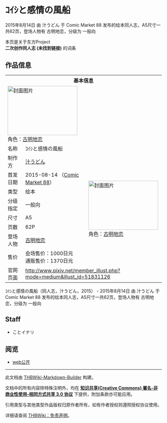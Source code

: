 # ｺｲｼと感情の風船

<!-- source html: G:\repos\THBWiki-Markdown-Builder\THBWikiMarkdown\Temp\main\4\4e\ns0%3A%EF%BD%BA%EF%BD%B2%EF%BD%BC%E3%81%A8%E6%84%9F%E6%83%85%E3%81%AE%E9%A2%A8%E8%88%B9.html -->

2015年8月14日 由 汁うどん 于 Comic Market 88 发布的绘本同人志，A5尺寸一共62页，登场人物有 古明地恋，分级为 一般向

本页是关于东方Project  
 **二次创作同人志 (未找到链接)** 的词条

## 作品信息

<table><tbody><tr><th colspan="3">基本信息</th></tr><tr><td class="cover-artwork-mobile" colspan="2"><a href="./文件-ｺｲｼと感情の風船封面.jpg.md" class="image" title="封面图片"><img alt="封面图片" src="https://upload.thwiki.cc/thumb/6/63/%EF%BD%BA%EF%BD%B2%EF%BD%BC%E3%81%A8%E6%84%9F%E6%83%85%E3%81%AE%E9%A2%A8%E8%88%B9%E5%B0%81%E9%9D%A2.jpg/224px-%EF%BD%BA%EF%BD%B2%EF%BD%BC%E3%81%A8%E6%84%9F%E6%83%85%E3%81%AE%E9%A2%A8%E8%88%B9%E5%B0%81%E9%9D%A2.jpg" decoding="async" loading="lazy" width="224" height="158" srcset="https://upload.thwiki.cc/thumb/6/63/%EF%BD%BA%EF%BD%B2%EF%BD%BC%E3%81%A8%E6%84%9F%E6%83%85%E3%81%AE%E9%A2%A8%E8%88%B9%E5%B0%81%E9%9D%A2.jpg/336px-%EF%BD%BA%EF%BD%B2%EF%BD%BC%E3%81%A8%E6%84%9F%E6%83%85%E3%81%AE%E9%A2%A8%E8%88%B9%E5%B0%81%E9%9D%A2.jpg 1.5x, https://upload.thwiki.cc/thumb/6/63/%EF%BD%BA%EF%BD%B2%EF%BD%BC%E3%81%A8%E6%84%9F%E6%83%85%E3%81%AE%E9%A2%A8%E8%88%B9%E5%B0%81%E9%9D%A2.jpg/448px-%EF%BD%BA%EF%BD%B2%EF%BD%BC%E3%81%A8%E6%84%9F%E6%83%85%E3%81%AE%E9%A2%A8%E8%88%B9%E5%B0%81%E9%9D%A2.jpg 2x" data-file-width="1000" data-file-height="704"></a><div class="cover-char">角色：<a href="./古明地恋.md" title="古明地恋">古明地恋</a></div></td>
</tr><tr><td class="label">名称</td><td colspan="2"> ｺｲｼと感情の風船 </td></tr><tr><td class="label">制作方</td><td><a href="./汁うどん.md" title="汁うどん">汁うどん</a></td><td class="cover-artwork" rowspan="8" style="min-width:224px;"><a href="./文件-ｺｲｼと感情の風船封面.jpg.md" class="image" title="封面图片"><img alt="封面图片" src="https://upload.thwiki.cc/thumb/6/63/%EF%BD%BA%EF%BD%B2%EF%BD%BC%E3%81%A8%E6%84%9F%E6%83%85%E3%81%AE%E9%A2%A8%E8%88%B9%E5%B0%81%E9%9D%A2.jpg/224px-%EF%BD%BA%EF%BD%B2%EF%BD%BC%E3%81%A8%E6%84%9F%E6%83%85%E3%81%AE%E9%A2%A8%E8%88%B9%E5%B0%81%E9%9D%A2.jpg" decoding="async" loading="lazy" width="224" height="158" srcset="https://upload.thwiki.cc/thumb/6/63/%EF%BD%BA%EF%BD%B2%EF%BD%BC%E3%81%A8%E6%84%9F%E6%83%85%E3%81%AE%E9%A2%A8%E8%88%B9%E5%B0%81%E9%9D%A2.jpg/336px-%EF%BD%BA%EF%BD%B2%EF%BD%BC%E3%81%A8%E6%84%9F%E6%83%85%E3%81%AE%E9%A2%A8%E8%88%B9%E5%B0%81%E9%9D%A2.jpg 1.5x, https://upload.thwiki.cc/thumb/6/63/%EF%BD%BA%EF%BD%B2%EF%BD%BC%E3%81%A8%E6%84%9F%E6%83%85%E3%81%AE%E9%A2%A8%E8%88%B9%E5%B0%81%E9%9D%A2.jpg/448px-%EF%BD%BA%EF%BD%B2%EF%BD%BC%E3%81%A8%E6%84%9F%E6%83%85%E3%81%AE%E9%A2%A8%E8%88%B9%E5%B0%81%E9%9D%A2.jpg 2x" data-file-width="1000" data-file-height="704"></a><div class="cover-char">角色：<a href="./古明地恋.md" title="古明地恋">古明地恋</a></div></td>
</tr><tr><td class="label">首发日期</td><td>2015-08-14&#160;（<a href="/展会作品列表?e=Comic+Market%2388">Comic Market 88</a>）</td></tr><tr><td class="label">类型</td><td>绘本</td></tr><tr><td class="label">分级指定</td><td>一般向</td></tr><tr><td class="label">尺寸</td><td>A5</td></tr><tr><td class="label">页数</td><td>62P</td></tr><tr><td class="label">登场人物</td><td><a href="./古明地恋.md" title="古明地恋">古明地恋</a></td></tr><tr><td class="label">售价</td><td>会场售价：1000日元<br>通贩售价：1370日元</td></tr>
<tr><td class="label">官网页面</td><td colspan="2"><a rel="nofollow" class="external free" href="http://www.pixiv.net/member_illust.php?mode=medium&amp;illust_id=51831126">http://www.pixiv.net/member_illust.php?mode=medium&amp;illust_id=51831126</a></td></tr></tbody></table>

ｺｲｼと感情の風船（同人志，汁うどん，2015） - 2015年8月14日 由 汁うどん 于 Comic Market 88 发布的绘本同人志，A5尺寸一共62页，登场人物有 古明地恋，分级为 一般向

## Staff
- ことイナリ


## 阅览
- [web公开](https://www.pixiv.net/member_illust.php?mode=medium&amp;illust_id=60778061)

  
  

  





---

此文档由 [THBWiki-Markdown-Builder](https://github.com/Delsin-Yu/THBWiki-Markdown-Builder) 构建。

文档中的所有内容除特殊注明外，均在 [**知识共享(Creative Commons) 署名-非商业性使用-相同方式共享 3.0 协议**](https://creativecommons.org/licenses/by-sa/3.0/deed.zh-hans) 下提供，附加条款亦可能应用。

引用类型与其他类型作品版权归原作者所有，如有作者授权则遵照授权协议使用。

详细请查阅 [THBWiki：免责声明](https://thbwiki.cc/THBWiki:%E5%85%8D%E8%B4%A3%E5%A3%B0%E6%98%8E)。

